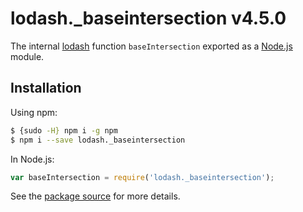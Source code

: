 # lodash._baseintersection v4.5.0

The internal [lodash](https://lodash.com/) function `baseIntersection` exported as a [Node.js](https://nodejs.org/) module.

## Installation

Using npm:
```bash
$ {sudo -H} npm i -g npm
$ npm i --save lodash._baseintersection
```

In Node.js:
```js
var baseIntersection = require('lodash._baseintersection');
```

See the [package source](https://github.com/lodash/lodash/blob/4.5.0-npm-packages/lodash._baseintersection) for more details.
